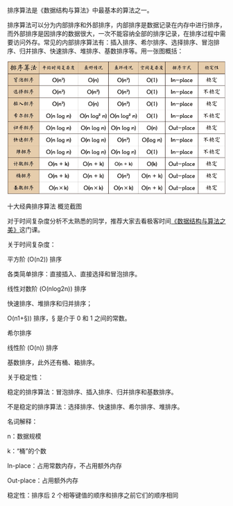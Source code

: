 排序算法是《数据结构与算法》中最基本的算法之一。

排序算法可以分为内部排序和外部排序，内部排序是数据记录在内存中进行排序，而外部排序是因排序的数据很大，一次不能容纳全部的排序记录，在排序过程中需要访问外存。常见的内部排序算法有：插入排序、希尔排序、选择排序、冒泡排序、归并排序、快速排序、堆排序、基数排序等。用一张图概括：

![](https://github.com/AirCrayon/algorithms-go/blob/master/sorts/sort.png?raw=true)

十大经典排序算法 概览截图

对于时间复杂度分析不太熟悉的同学，推荐大家去看极客时间[《数据结构与算法之美》](https://time.geekbang.org/column/intro/126)这门课。

关于时间复杂度：

平方阶 (O(n2)) 排序

各类简单排序：直接插入、直接选择和冒泡排序。

线性对数阶 (O(nlog2n)) 排序

快速排序、堆排序和归并排序；

O(n1+§)) 排序，§ 是介于 0 和 1 之间的常数。

希尔排序

线性阶 (O(n)) 排序

基数排序，此外还有桶、箱排序。

关于稳定性：

稳定的排序算法：冒泡排序、插入排序、归并排序和基数排序。

不是稳定的排序算法：选择排序、快速排序、希尔排序、堆排序。

名词解释：

n：数据规模

k：“桶”的个数

In-place：占用常数内存，不占用额外内存

Out-place：占用额外内存

稳定性：排序后 2 个相等键值的顺序和排序之前它们的顺序相同